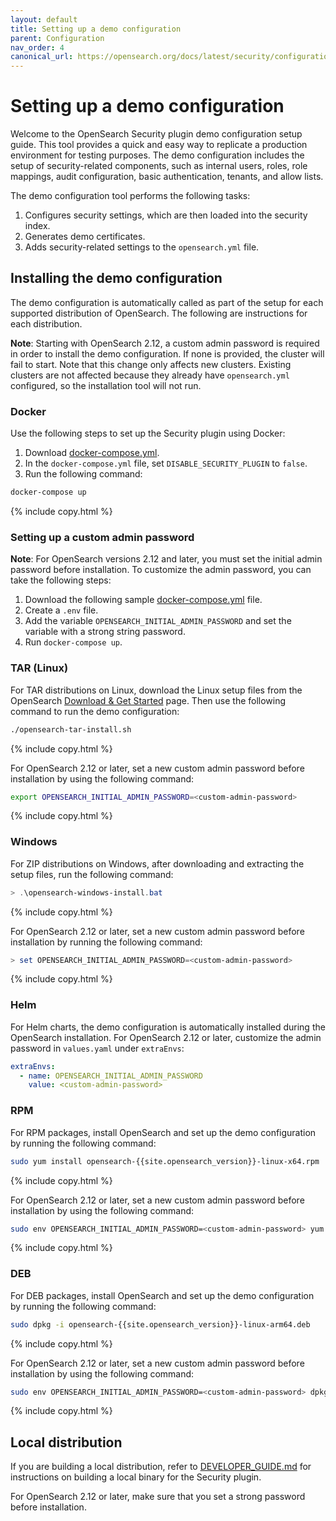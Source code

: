 ```yaml
---
layout: default
title: Setting up a demo configuration
parent: Configuration
nav_order: 4
canonical_url: https://opensearch.org/docs/latest/security/configuration/demo-configuration/
---
```


# Setting up a demo configuration

Welcome to the OpenSearch Security plugin demo configuration setup guide. This tool provides a quick and easy way to replicate a production environment for testing purposes. The demo configuration includes the setup of security-related components, such as internal users, roles, role mappings, audit configuration, basic authentication, tenants, and allow lists.


The demo configuration tool performs the following tasks:

1. Configures security settings, which are then loaded into the security index.
2. Generates demo certificates.
3. Adds security-related settings to the `opensearch.yml` file.

## Installing the demo configuration

The demo configuration is automatically called as part of the setup for each supported distribution of OpenSearch. The following are instructions for each distribution.

**Note**: Starting with OpenSearch 2.12, a custom admin password is required in order to install the demo configuration. If none is provided, the cluster will fail to start. Note that this change only affects new clusters. Existing clusters are not affected because they already have `opensearch.yml` configured, so the installation tool will not run. 

### Docker

Use the following steps to set up the Security plugin using Docker:

1. Download [docker-compose.yml](https://opensearch.org/downloads.html).
2. In the `docker-compose.yml` file, set `DISABLE_SECURITY_PLUGIN` to `false`.
3. Run the following command:

```bash
docker-compose up
```
{% include copy.html %}

### Setting up a custom admin password
**Note**: For OpenSearch versions 2.12 and later, you must set the initial admin password before installation. To customize the admin password, you can take the following steps:

1. Download the following sample [docker-compose.yml](https://github.com/opensearch-project/documentation-website/blob/{{site.opensearch_major_minor_version}}/assets/examples/docker-compose.yml) file.
2. Create a `.env` file.
3. Add the variable `OPENSEARCH_INITIAL_ADMIN_PASSWORD` and set the variable with a strong string password.
4. Run `docker-compose up`.

### TAR (Linux)

For TAR distributions on Linux, download the Linux setup files from the OpenSearch [Download & Get Started](https://opensearch.org/downloads.html) page. Then use the following command to run the demo configuration: 

```bash
./opensearch-tar-install.sh
```
{% include copy.html %}

For OpenSearch 2.12 or later, set a new custom admin password before installation by using the following command:

```bash
export OPENSEARCH_INITIAL_ADMIN_PASSWORD=<custom-admin-password>
```
{% include copy.html %}

### Windows

For ZIP distributions on Windows, after downloading and extracting the setup files, run the following command:

```powershell
> .\opensearch-windows-install.bat
```
{% include copy.html %}

For OpenSearch 2.12 or later, set a new custom admin password before installation by running the following command:

```powershell
> set OPENSEARCH_INITIAL_ADMIN_PASSWORD=<custom-admin-password>
```
{% include copy.html %}

### Helm

For Helm charts, the demo configuration is automatically installed during the OpenSearch installation. For OpenSearch 2.12 or later, customize the admin password in `values.yaml` under `extraEnvs`:

```yaml
extraEnvs:
  - name: OPENSEARCH_INITIAL_ADMIN_PASSWORD
    value: <custom-admin-password>
```

### RPM

For RPM packages, install OpenSearch and set up the demo configuration by running the following command:

```bash
sudo yum install opensearch-{{site.opensearch_version}}-linux-x64.rpm
```
{% include copy.html %}

For OpenSearch 2.12 or later, set a new custom admin password before installation by using the following command:

```bash
sudo env OPENSEARCH_INITIAL_ADMIN_PASSWORD=<custom-admin-password> yum install opensearch-{{site.opensearch_version}}-linux-x64.rpm
```
{% include copy.html %}

### DEB

For DEB packages, install OpenSearch and set up the demo configuration by running the following command:

```bash
sudo dpkg -i opensearch-{{site.opensearch_version}}-linux-arm64.deb
```
{% include copy.html %}

For OpenSearch 2.12 or later, set a new custom admin password before installation by using the following command:

```bash
sudo env OPENSEARCH_INITIAL_ADMIN_PASSWORD=<custom-admin-password> dpkg -i opensearch-{{site.opensearch_version}}-linux-arm64.deb
```
{% include copy.html %}

## Local distribution

If you are building a local distribution, refer to [DEVELOPER_GUIDE.md](https://github.com/opensearch-project/security/blob/main/DEVELOPER_GUIDE.md) for instructions on building a local binary for the Security plugin.

For OpenSearch 2.12 or later, make sure that you set a strong password before installation.
